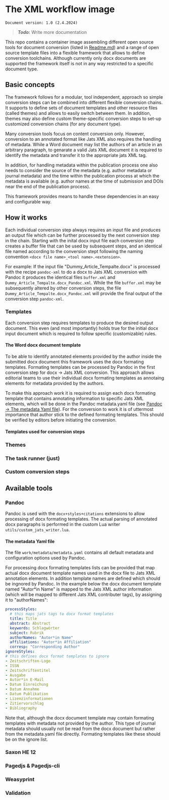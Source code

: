 # The XML workflow image

```text
Document version: 1.0 (2.4.2024)
```

> **_Todo_:** Write more documentation

This repo contains a container image assembling different open source tools for document conversion (listed in [Readme.md](Readme.md)) and a range of open source template files into a flexible framework that allows to define conversion toolchains. Although currently only docx documents are supported the framework itself is not in any way restricted to a specific document type.

## Basic concepts

The framework follows for a modular, tool independent, approach so simple conversion steps can be combined into different flexible conversion chains. It supports to define sets of document templates and other resource files (called themes) and allows to easily switch between them. In addition, themes may also define custom theme-specific conversion steps to set-up customized conversion chains (for any document type).

Many conversion tools focus on content conversion only. However, conversion to an annotated format like Jats XML also requires the handling of metadata. While a Word document may list the authors of an article in an arbitrary paragraph, to genarate a valid Jats XML document it is required to identify the metadata and transfer it to the appropriate jats XML tag.

In addition, for handling metadata within the publication process one also needs to consider the source of the metadata (e.g. author metadata or journal metadata) and the time within the publication process at which the metadata is available (e.g. author names at the time of submission and DOIs near the end of the publication process).

This framework provides means to handle these dependencies in an easy and configurable way.

## How it works

Each individual conversion step always requires an input file and produces an output file which can be further processed by the next conversion step in the chain. Starting with the inital docx input file each conversion step creates a buffer file that can be used by subsequent steps, and an identical file named according to the conversion stept following the naming convention `<docx file name>_<tool name>.<extension>`.

For example:
If the input file "Dummy_Article_Tempalte.docx" is processed with the recipe `pandoc-xml` to do a docx to Jats XML conversion with Pandoc it produces the identical files `buffer.xml` and `Dummy_Article_Tempalte.docx_Pandoc.xml`. While the file `buffer.xml` may be subsequently altered by other conversion steps, the file `Dummy_Article_Tempalte.docx_Pandoc.xml` will provide the final output of the conversion step `pandoc-xml`.

### Templates

Each conversion step requires templates to produce the desired output document. This even (and most importantly) holds true for the initial docx input document which is required to follow specific (customizable) rules.

#### The Word docx document template

To be able to identify annotated elements provided by the author inside the submitted docx document this framework uses the docx formating templates. Formating templates can be processed by Pandoc in the first conversion step for docx -> Jats XML conversion. This approach allows editorial teams to use their individual docx formating templates as annotaing elements for metadata provided by the authors.

To make this approach work it is required to assign each docx formating template that contains annotating information to specific Jats XML elements, which will be done in the Pandoc metadata.yaml file (see [Pandoc -> The metadata Yaml file](#the-metadata-yaml-file)).
For the conversion to work it is of uttermost importance that author stick to the defined formating templates. This should be verified by editors before initiating the conversion.

#### Templates used for conversion steps

### Themes

### The task runner (just)

### Custom conversion steps

## Available tools

### Pandoc

Pandoc is used with the `docx+styles+citations` extensions to allow processing of docx formating templates. The actual parsing of annotated docx paragraphs is performed in the custom Lua writer `utils/custom_jats_writer.lua`.

#### The metadata Yaml file

The file `work/metadata/metadata.yaml` contains all default metadata and configuration options used by Pandoc.

For processing docx formating templates lists can be provided that map actual docx document template names used in the docx file to Jats XML annotation elements. In addition template names are defined which should be ingnored by Pandoc.
In the example below the docx document template named "Autor*in Name" is mapped to the Jats XML author information (which will be mapped to different Jats XML contributer tags), by assigning it to "authorNames":

```yaml
processStyles:
  # this maps jats tags to docx format templates
  title: Title
  abstract: Abstract
  keywords: Schlagwörter
  subject: Rubrik
  authorNames: "Autor*in Name"
  affiliations: "Autor*in Affiliation"
  corresp: "Corresponding Author"
ignoreStyles:
# this defines docx format templates to ignore
- Zeitschriften-Logo
- ISSN
- Zeitschriftentitel
- Ausgabe
- Autor*in E-Mail
- Datum Einreichung
- Datum Annahme
- Datum Publikation
- Lizenzinformationen
- Zitiervorschlag
- Bibliography
```

Note that, although the docx document template may contain formating templates with metadata not provided by the author. This type of journal metadata should usually not be read from the docx document but rather from the metadata.yaml file directly. Formating templates like these should be on the ignore list.

### Saxon HE 12

### Pagedjs & Pagedjs-cli

### Weasyprint

### Validation
